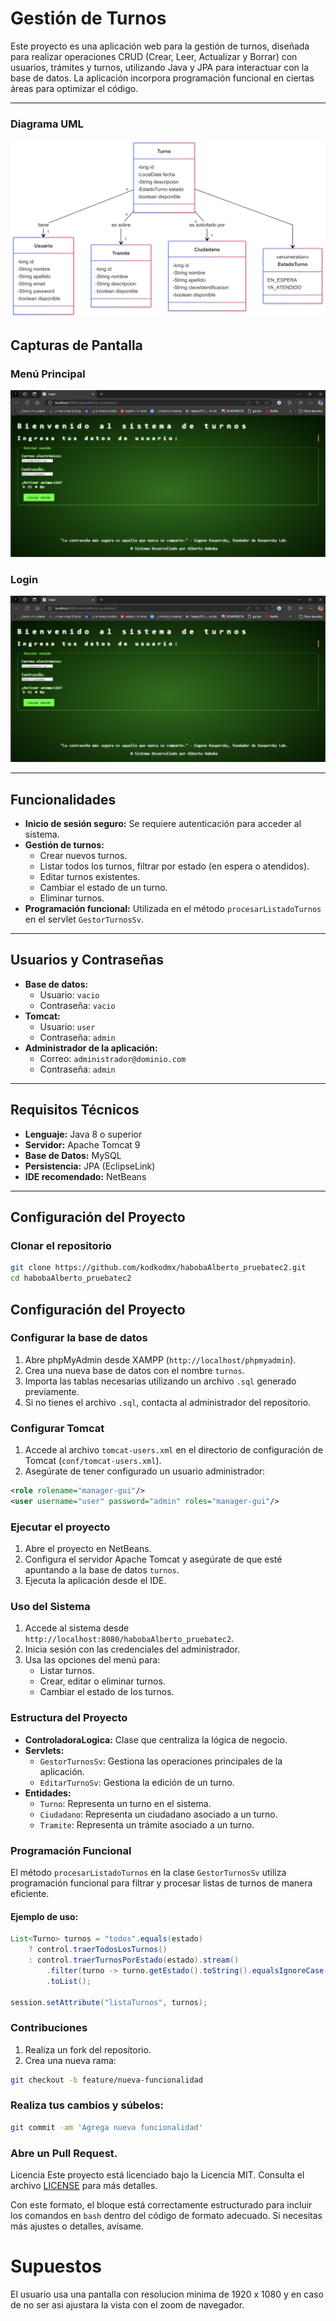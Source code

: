 # Gestión de Turnos

Este proyecto es una aplicación web para la gestión de turnos, diseñada para realizar operaciones CRUD (Crear, Leer, Actualizar y Borrar) con usuarios, trámites y turnos, utilizando Java y JPA para interactuar con la base de datos. La aplicación incorpora programación funcional en ciertas áreas para optimizar el código.

---

### Diagrama UML
![UML](https://github.com/kodkodmx/habobaAlberto_pruebatec2/blob/f485673a3b608972fd0e6a25974995a13c33aa43/TurneroUML.png)

## Capturas de Pantalla

### Menú Principal
![Menú Principal](https://github.com/kodkodmx/habobaAlberto_pruebatec2/blob/dd8050d1b125d38eb6a8a8009f311152b1056cb4/Captura%20de%20pantalla%202025-01-23%20110445.png)

### Login
![Login](https://github.com/kodkodmx/habobaAlberto_pruebatec2/blob/dd8050d1b125d38eb6a8a8009f311152b1056cb4/Captura%20de%20pantalla%202025-01-23%20110445.png)

---

## Funcionalidades

- **Inicio de sesión seguro:** Se requiere autenticación para acceder al sistema.
- **Gestión de turnos:**
  - Crear nuevos turnos.
  - Listar todos los turnos, filtrar por estado (en espera o atendidos).
  - Editar turnos existentes.
  - Cambiar el estado de un turno.
  - Eliminar turnos.
- **Programación funcional:** Utilizada en el método `procesarListadoTurnos` en el servlet `GestorTurnosSv`.

---

## Usuarios y Contraseñas

- **Base de datos:** 
  - Usuario: `vacio`
  - Contraseña: `vacio`
- **Tomcat:** 
  - Usuario: `user`
  - Contraseña: `admin`
- **Administrador de la aplicación:**
  - Correo: `administrador@dominio.com`
  - Contraseña: `admin`

---

## Requisitos Técnicos

- **Lenguaje:** Java 8 o superior
- **Servidor:** Apache Tomcat 9
- **Base de Datos:** MySQL
- **Persistencia:** JPA (EclipseLink)
- **IDE recomendado:** NetBeans

---

## Configuración del Proyecto

### Clonar el repositorio

```bash
git clone https://github.com/kodkodmx/habobaAlberto_pruebatec2.git
cd habobaAlberto_pruebatec2
````
## Configuración del Proyecto

### Configurar la base de datos

1. Abre phpMyAdmin desde XAMPP (`http://localhost/phpmyadmin`).
2. Crea una nueva base de datos con el nombre `turnos`.
3. Importa las tablas necesarias utilizando un archivo `.sql` generado previamente.
4. Si no tienes el archivo `.sql`, contacta al administrador del repositorio.

### Configurar Tomcat

1. Accede al archivo `tomcat-users.xml` en el directorio de configuración de Tomcat (`conf/tomcat-users.xml`).
2. Asegúrate de tener configurado un usuario administrador:

```xml
<role rolename="manager-gui"/>
<user username="user" password="admin" roles="manager-gui"/>
```
### Ejecutar el proyecto

1. Abre el proyecto en NetBeans.
2. Configura el servidor Apache Tomcat y asegúrate de que esté apuntando a la base de datos `turnos`.
3. Ejecuta la aplicación desde el IDE.

### Uso del Sistema

1. Accede al sistema desde `http://localhost:8080/habobaAlberto_pruebatec2`.
2. Inicia sesión con las credenciales del administrador.
3. Usa las opciones del menú para:
   - Listar turnos.
   - Crear, editar o eliminar turnos.
   - Cambiar el estado de los turnos.

### Estructura del Proyecto

- **ControladoraLogica:** Clase que centraliza la lógica de negocio.
- **Servlets:**
  - `GestorTurnosSv`: Gestiona las operaciones principales de la aplicación.
  - `EditarTurnoSv`: Gestiona la edición de un turno.
- **Entidades:**
  - `Turno`: Representa un turno en el sistema.
  - `Ciudadano`: Representa un ciudadano asociado a un turno.
  - `Tramite`: Representa un trámite asociado a un turno.

### Programación Funcional

El método `procesarListadoTurnos` en la clase `GestorTurnosSv` utiliza programación funcional para filtrar y procesar listas de turnos de manera eficiente.

#### Ejemplo de uso:

```java
List<Turno> turnos = "todos".equals(estado)
    ? control.traerTodosLosTurnos()
    : control.traerTurnosPorEstado(estado).stream()
        .filter(turno -> turno.getEstado().toString().equalsIgnoreCase(estado))
        .toList();

session.setAttribute("listaTurnos", turnos);
```
### Contribuciones

1. Realiza un fork del repositorio.
2. Crea una nueva rama:

```bash
git checkout -b feature/nueva-funcionalidad
```
### Realiza tus cambios y súbelos:
```bash
git commit -am 'Agrega nueva funcionalidad'
```
### Abre un Pull Request.
Licencia
Este proyecto está licenciado bajo la Licencia MIT. Consulta el archivo [LICENSE](https://github.com/kodkodmx/habobaAlberto_pruebatec1/blob/c25cf75b19e180a2341016e2b10b0aacb5c9df93/LICENSE) para más detalles.

Con este formato, el bloque está correctamente estructurado para incluir los comandos en `bash` dentro del código de formato adecuado. Si necesitas más ajustes o detalles, avísame.

# Supuestos

El usuario usa una pantalla con resolucion minima de 1920 x 1080 y en caso de no ser asi ajustara la vista con el zoom de navegador.
